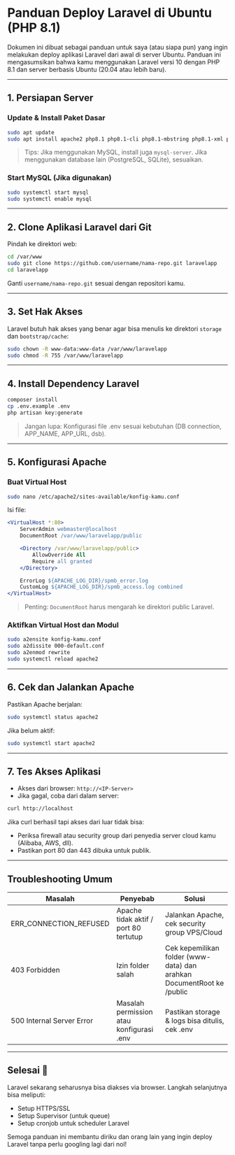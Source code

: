 # Panduan Deploy Laravel di Ubuntu (PHP 8.1)

Dokumen ini dibuat sebagai panduan untuk saya (atau siapa pun) yang ingin melakukan deploy aplikasi Laravel dari awal di server Ubuntu. 
Panduan ini mengasumsikan bahwa kamu menggunakan Laravel versi 10 dengan PHP 8.1 dan server berbasis Ubuntu (20.04 atau lebih baru).

---

## 1. Persiapan Server

### Update & Install Paket Dasar
```bash
sudo apt update
sudo apt install apache2 php8.1 php8.1-cli php8.1-mbstring php8.1-xml php8.1-curl php8.1-mysql unzip curl git composer -y
```

> Tips: Jika menggunakan MySQL, install juga `mysql-server`. Jika menggunakan database lain (PostgreSQL, SQLite), sesuaikan.

### Start MySQL (Jika digunakan)
```bash
sudo systemctl start mysql
sudo systemctl enable mysql
```

---

## 2. Clone Aplikasi Laravel dari Git

Pindah ke direktori web:
```bash
cd /var/www
sudo git clone https://github.com/username/nama-repo.git laravelapp
cd laravelapp
```

Ganti `username/nama-repo.git` sesuai dengan repositori kamu.

---

## 3. Set Hak Akses

Laravel butuh hak akses yang benar agar bisa menulis ke direktori `storage` dan `bootstrap/cache`:

```bash
sudo chown -R www-data:www-data /var/www/laravelapp
sudo chmod -R 755 /var/www/laravelapp
```

---

## 4. Install Dependency Laravel

```bash
composer install
cp .env.example .env
php artisan key:generate
```

> Jangan lupa: Konfigurasi file .env sesuai kebutuhan (DB connection, APP_NAME, APP_URL, dsb).

---

## 5. Konfigurasi Apache

### Buat Virtual Host

```bash
sudo nano /etc/apache2/sites-available/konfig-kamu.conf
```

Isi file:
```apache
<VirtualHost *:80>
    ServerAdmin webmaster@localhost
    DocumentRoot /var/www/laravelapp/public

    <Directory /var/www/laravelapp/public>
        AllowOverride All
        Require all granted
    </Directory>

    ErrorLog ${APACHE_LOG_DIR}/spmb_error.log
    CustomLog ${APACHE_LOG_DIR}/spmb_access.log combined
</VirtualHost>
```

> Penting: `DocumentRoot` harus mengarah ke direktori public Laravel.

### Aktifkan Virtual Host dan Modul

```bash
sudo a2ensite konfig-kamu.conf
sudo a2dissite 000-default.conf
sudo a2enmod rewrite
sudo systemctl reload apache2
```

---

## 6. Cek dan Jalankan Apache

Pastikan Apache berjalan:
```bash
sudo systemctl status apache2
```

Jika belum aktif:
```bash
sudo systemctl start apache2
```

---

## 7. Tes Akses Aplikasi

- Akses dari browser: `http://<IP-Server>`
- Jika gagal, coba dari dalam server:
```bash
curl http://localhost
```

Jika curl berhasil tapi akses dari luar tidak bisa:
- Periksa firewall atau security group dari penyedia server cloud kamu (Alibaba, AWS, dll).
- Pastikan port 80 dan 443 dibuka untuk publik.

---

## Troubleshooting Umum

| Masalah                        | Penyebab                     | Solusi                                                                 |
|-------------------------------|------------------------------|------------------------------------------------------------------------|
| ERR_CONNECTION_REFUSED        | Apache tidak aktif / port 80 tertutup | Jalankan Apache, cek security group VPS/Cloud                          |
| 403 Forbidden                 | Izin folder salah            | Cek kepemilikan folder (www-data) dan arahkan DocumentRoot ke /public |
| 500 Internal Server Error     | Masalah permission atau konfigurasi .env | Pastikan storage & logs bisa ditulis, cek .env                        |

---

## Selesai 🎉

Laravel sekarang seharusnya bisa diakses via browser. 
Langkah selanjutnya bisa meliputi:
- Setup HTTPS/SSL
- Setup Supervisor (untuk queue)
- Setup cronjob untuk scheduler Laravel

Semoga panduan ini membantu diriku dan orang lain yang ingin deploy Laravel tanpa perlu googling lagi dari nol!

